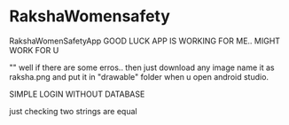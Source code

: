 # RakshaWomensafety
RakshaWomenSafetyApp
GOOD LUCK APP IS WORKING FOR ME..
MIGHT WORK FOR U 

""
well if there are some erros.. then just download any image name it as raksha.png and put it in "drawable" folder when u open android studio.

SIMPLE LOGIN WITHOUT DATABASE

just checking two strings are equal
